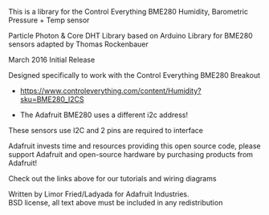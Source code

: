 This is a library for the Control Everything BME280 Humidity, Barometric Pressure + Temp sensor

Particle Photon & Core DHT Library based on Arduino Library for BME280 sensors adapted by Thomas Rockenbauer

March 2016 Initial Release

Designed specifically to work with the Control Everything BME280 Breakout
 * https://www.controleverything.com/content/Humidity?sku=BME280_I2CS

 * The Adafruit BME280 uses a different i2c address!

These sensors use I2C and 2 pins are required to interface

Adafruit invests time and resources providing this open source code,
please support Adafruit and open-source hardware by purchasing
products from Adafruit!

Check out the links above for our tutorials and wiring diagrams

Written by Limor Fried/Ladyada for Adafruit Industries.  
BSD license, all text above must be included in any redistribution
